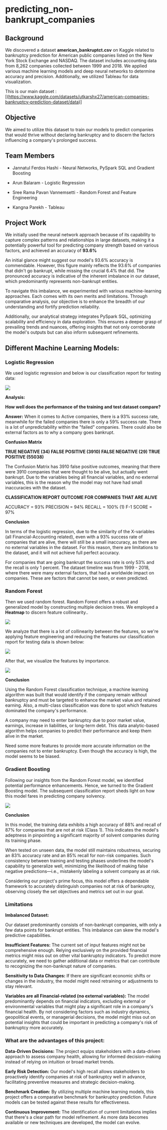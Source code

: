 # predicting_non-bankrupt_companies

## Background

We discovered a dataset **american_bankruptct.csv** on Kaggle related to bankruptcy prediction for American public companies listed on the New York Stock Exchange and NASDAQ. The dataset includes accounting data from 8,262 companies collected between 1999 and 2018. We applied various machine learning models and deep neural networks to determine accuracy and precision. Additionally, we utilized Tableau for data visualization.

This is our main dataset : [(https://www.kaggle.com/datasets/utkarshx27/american-companies-bankruptcy-prediction-dataset/data)]

## Objective

We aimed to utilize this dataset to train our models to predict companies that would thrive without declaring bankruptcy and to discern the factors influencing a company's prolonged success.

## Team Members

- Jannatul Ferdos Hashi - Neural Networks, PySpark SQL and Gradient Boosting

- Arun Balaram - Logistic Regression

- Sree Rama Pavan Vannemsetti - Random Forest and Feature Engineering

- Kangna Parekh - Tableau

## Project Work

We initially used the neural network approach because of its capability to capture complex patterns and relationships in large datasets, making it a potentially powerful tool for predicting company strength based on various factors, and achieved an accuracy of **93.6%**

An initial glance might suggest our model's 93.6% accuracy is commendable. However, this figure mainly reflects the 93.6% of companies that didn't go bankrupt, while missing the crucial 6.4% that did. The pronounced accuracy is indicative of the inherent imbalance in our dataset, which predominantly represents non-bankrupt entities.

To navigate this imbalance, we experimented with various machine-learning approaches. Each comes with its own merits and limitations. Through comparative analysis, our objective is to enhance the breadth of our understanding and fortify prediction reliability.

Additionally, our analytical strategy integrates PySpark SQL, optimizing scalability and efficiency in data exploration. This ensures a deeper grasp of prevailing trends and nuances, offering insights that not only corroborate the model's outputs but can also inform subsequent refinements.

## Different Machine Learning Models:

### Logistic Regression

We used logistic regression and below is our classification report for testing data:

![](Images/logistic_regression.PNG)

**Analysis:**

**How well does the performance of the  training and test dataset compare?**

**Answer:** When it comes to Active companies, there is a 93% success rate, meanwhile for the failed companies there is only a 59% success rate. There is a lot of unpredictability within the "failed" companies. There could also be external factors as to why a company goes bankrupt.


**Confusion Matrix**

**TRUE NEGATIVE (34) FALSE POSITIVE (3910) FALSE NEGATIVE (29) TRUE POSITIVE (55038)**

The Confusion Matrix has 3910 false positive outcomes, meaning that there were 3910 companies that were thought to be alive, but actually went bankrupt. Due to the variables being all financial variables, and no external variables, this is the reason why the model may not have had small inaccuracies with the dataset.

**CLASSIFICATION REPORT OUTCOME FOR COMPANIES THAT ARE ALIVE**

ACCURACY = 93% PRECISION = 94% RECALL = 100% (1) F-1 SCORE = 97%

**Conclusion**

In terms of the logistic regression, due to the similarity of the X-variables (all Financial-Accounting related), even with a 93% success rate of companies that are alive, there will still be a small inaccuracy, as there are no external variables in the dataset. For this reason, there are limitations to the dataset, and it will not achieve full perfect accuracy.

For companies that are going bankrupt the success rate is only 53% and the recall is only 1 percent. The dataset timeline was from 1999 - 2018, where there were many external factors, that had a worldwide impact on companies. These are factors that cannot be seen, or even predicted.

### Random Forest

Then we used random forest. Random Forest offers a robust and generalized model by constructing multiple decision trees. We employed a **Heatmap** to discern feature collinearity..

![](Images/heatmap.png)

We analyze that there is a lot of collinearity between the features, so we're applying feature engineering and reducing the features our classification report for testing data is shown below:

![](Images/random_forest.PNG)

After that, we visualize the features by importance.

![](Images/feature_importance.png)

**Conclusion**

Using the Random Forest classification technique, a machine learning algorithm was built that would identify if the company remain without bankruptcy and must be targeted to enhance the market value and retained earning. Also, a multi-class classification was done to spot which features dominated the company's performance.

A company may need to enter bankruptcy due to poor market value, earnings, increase in liabilities, or long-term debt. This data analytic-based algorithm helps companies to predict their performance and keep them alive in the market.

Need some more features to provide more accurate information on the companies not to enter bankruptcy. Even though the accuracy is high, the model seems to be biased.

### Gradient Boosting

Following our insights from the Random Forest model, we identified potential performance enhancements. Hence, we turned to the Gradient Boosting model. The subsequent classification report sheds light on how this model fares in predicting company solvency. 

![](Images/gradient_boosting.PNG)

**Conclusion**

In this model, the training data exhibits a high accuracy of 88% and recall of 87% for companies that are not at risk (Class 1). This indicates the model's adeptness in pinpointing a significant majority of solvent companies during its training phase.

When tested on unseen data, the model still maintains robustness, securing an 83% accuracy rate and an 85% recall for non-risk companies. Such consistency between training and testing phases underlines the model's capability to generalize well, minimizing the likelihood of making false negative predictions—i.e., mistakenly labeling a solvent company as at risk.

Considering our project's prime focus, this model offers a dependable framework to accurately distinguish companies not at risk of bankruptcy, observing closely the set objectives and metrics set out in our goal.

### Limitations

**Imbalanced Dataset:**

Our dataset predominantly consists of non-bankrupt companies, with only a few data points for bankrupt entities. This imbalance can skew the model's predictive capabilities.

**Insufficient Features:**
The current set of input features might not be comprehensive enough. Relying exclusively on the provided financial metrics might miss out on other vital bankruptcy indicators. To predict more accurately, we need to gather additional data or metrics that can contribute to recognizing the non-bankrupt nature of companies.

**Sensitivity to Data Changes:** If there are significant economic shifts or changes in the industry, the model might need retraining or adjustments to stay relevant.

**Variables are all Financial-related (no external variables):** The model predominantly depends on financial indicators, excluding external or environmental variables that might play a significant role in a company's financial health. By not considering factors such as industry dynamics, geopolitical events, or managerial decisions, the model might miss out on potential insights that could be important in predicting a company's risk of bankruptcy more accurately.

### What are the advantages of this project:

**Data-Driven Decisions:** The project equips stakeholders with a data-driven approach to assess company health, allowing for informed decision-making instead of relying on intuition or broad market trends.

**Early Risk Detection:** Our model's high recall allows stakeholders to proactively identify companies at risk of bankruptcy well in advance, facilitating preventive measures and strategic decision-making.

**Benchmark Creation:** By utilizing multiple machine learning models, this project offers a comparative benchmark for bankruptcy prediction. Future models can be tested against these results for effectiveness.

**Continuous Improvement:** The identification of current limitations implies that there's a clear path for model refinement. As more data becomes available or new techniques are developed, the model can evolve.








